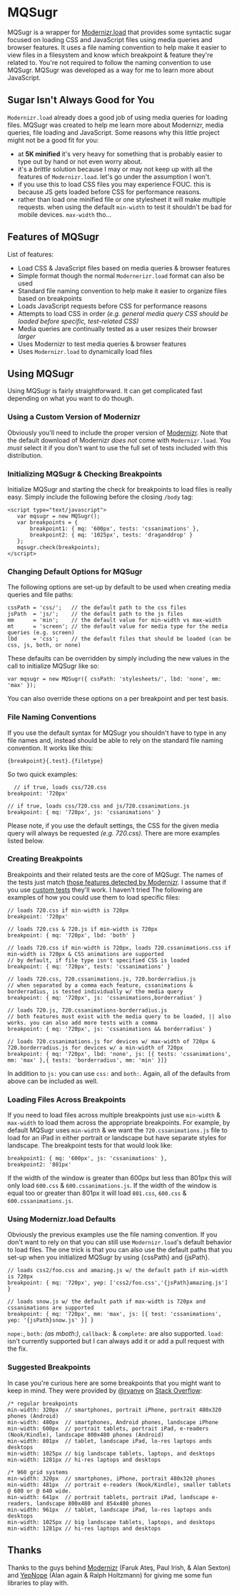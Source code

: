 # MQSugr #

MQSugr is a wrapper for [Modernizr.load](http://www.modernizr.com/docs/#load) that provides some syntactic sugar focused on loading CSS and JavaScript files using media queries
and browser features. It uses a file naming convention to help make it easier to view files in a filesystem and know which breakpoint & 
feature they're related to. You're not required to follow the naming convention to use MQSugr. MQSugr was developed as a way for me to learn more
about JavaScript.

## Sugar Isn't Always Good for You ##

`Modernizr.load` already does a good job of using media queries for loading files. MQSugr was created to help me
learn more about Modernizr, media queries, file loading and JavaScript. Some reasons why this little project
might not be a good fit for you:

* at **5K minified** it's very heavy for something that is probably easier to type out by hand or not even worry about.
* it's a _brittle_ solution because I may or may not keep up with all the features of `Modernizr.load`. let's go under the assumption I won't.
* if you use this to load CSS files you may experience FOUC. this is because JS gets loaded before CSS for performance reasons.
* rather than load one minified file or one stylesheet it will make multiple requests. when using the default `min-width` to test it shouldn't be bad for mobile devices. `max-width` tho...

## Features of MQSugr ##

List of features:

* Load CSS & JavaScript files based on media queries & browser features
* Simple format though the normal `Modernerizr.load` format can also be used
* Standard file naming convention to help make it easier to organize files based on breakpoints
* Loads JavaScript requests before CSS for performance reasons
* Attempts to load CSS in order _(e.g. general media query CSS should be loaded before specific, test-related CSS)_
* Media queries are continually tested as a user resizes their browser _larger_
* Uses Modernizr to test media queries & browser features
* Uses `Modernizr.load` to dynamically load files

## Using MQSugr ##

Using MQSugr is fairly straightforward. It can get complicated fast depending on what you want to do though.

### Using a Custom Version of Modernizr ###

Obviously you'll need to include the proper version of [Modernizr](http://www.modernizr.com/download/). Note
that the default download of Modernizr _does not_ come with `Modernizr.load`. You _must_ select it 
if you don't want to use the full set of tests included with this distribution.

### Initializing MQSugr & Checking Breakpoints ###

Initialize MQSugr and starting the check for breakpoints to load files is really easy. Simply include the 
following before the closing `/body` tag:

    <script type="text/javascript">
       var mqsugr = new MQSugr();			
       var breakpoints = { 
           breakpoint1: { mq: '600px', tests: 'cssanimations' },
           breakpoint2: { mq: '1025px', tests: 'draganddrop' }
       };
       mqsugr.check(breakpoints);
    </script>

### Changing Default Options for MQSugr ###

The following options are set-up by default to be used when creating media queries and file paths:

    cssPath	= 'css/';   // the default path to the css files
    jsPath  = 'js/';    // the default path to the js files
    mm      = 'min';    // the default value for min-width vs max-width
    mt      = 'screen'; // the default value for media type for the media queries (e.g. screen)
    lbd     = 'css';    // the default files that should be loaded (can be css, js, both, or none)

These defaults can be overridden by simply including the new values in the call to initialize MQSugr like so:

    var mqsugr = new MQSugr({ cssPath: 'stylesheets/', lbd: 'none', mm: 'max' });

You can also override these options on a per breakpoint and per test basis.

### File Naming Conventions ###

If you use the default syntax for MQSugr you shouldn't have to type in any file names and, instead should be able to
rely on the standard file naming convention. It works like this:

    {breakpoint}{.test}.{filetype}

So two quick examples:

	  // if true, loads css/720.css
    breakpoint: '720px'

    // if true, loads css/720.css and js/720.cssanimations.js
    breakpoint: { mq: '720px', js: 'cssanimations' }

Please note, if you use the default settings, the CSS for the given media query will always be requested _(e.g. 720.css)_. There
are more examples listed below.

### Creating Breakpoints ###

Breakpoints and their related tests are the core of MQSugr. The names of the tests just match [those features detected by Modernizr](http://www.modernizr.com/docs/#s2). 
I assume that if you use [custom tests](http://www.modernizr.com/docs/#addtest) they'll work. I haven't tried The following are examples of how you could use them to load specific files:

    // loads 720.css if min-width is 720px
    breakpoint: '720px' 

    // loads 720.css & 720.js if min-width is 720px
    breakpoint: { mq: '720px', lbd: 'both' }

    // loads 720.css if min-width is 720px, loads 720.cssanimations.css if min-width is 720px & CSS animations are supported
    // by default, if file type isn't specified CSS is loaded
    breakpoint: { mq: '720px', tests: 'cssanimations' }
		
    // loads 720.css, 720.cssanimations.js, 720.borderradius.js
    // when separated by a comma each feature, cssanimations & borderradius, is tested individually w/ the media query
    breakpoint: { mq: '720px', js: 'cssanimations,borderradius' }
		
    // loads 720.js, 720.cssanimations-borderradius.js
    // both features must exist with the media query to be loaded, || also works. you can also add more tests with a comma
    breakpoint: { mq: '720px', js: 'cssanimations && borderradius' }
		
    // loads 720.cssanimations.js for devices w/ max-width of 720px	& 720.borderradius.js for devices w/ a min-width of 720px			
    breakpoint: { mq: '720px', lbd: 'none', js: [{ tests: 'cssanimations', mm: 'max' },{ tests: 'borderradius', mm: 'min' }]} 

In addition to `js:` you can use `css:` and `both:`. Again, all of the defaults from above can be included as well.

### Loading Files Across Breakpoints ###

If you need to load files across multiple breakpoints just use `min-width` & `max-width` to load them
across the appropriate breakpoints. For example, by default MQSugr uses `min-width` & we want the
`720.cssanimations.js` file to load for an iPad in either portrait or landscape but have separate styles for landscape. The breakpoint tests for that
would look like:

    breakpoint1: { mq: '600px', js: 'cssanimations' },
    breakpoint2: '801px'

If the width of the window is greater than 600px but less than 801px this will only load `600.css` & `600.cssanimations.js`. 
If the width of the window is equal too or greater than 801px it will load `801.css`, `600.css` & `600.cssanimations.js`.

### Using Modernizr.load Defaults ###
		
Obviously the previous examples use the file naming convention. If you don't want to rely on that you 
can still use `Modernizr.load`'s default behavior to load files. The one trick is that you can also
use the default paths that you set-up when you initialized MQSugr by using {cssPath} and {jsPath}.

    // loads css2/foo.css and amazing.js w/ the default path if min-width is 720px
    breakpoint: { mq: '720px', yep: ['css2/foo.css','{jsPath}amazing.js'] }

    // loads snow.js w/ the default path if max-width is 720px and cssanimations are supported
    breakpoint: { mq: '720px', mm: 'max', js: [{ test: 'cssanimations', yep: '{jsPath}snow.js' }] }

`nope:`, `both:` _(as mboth:)_, `callback:` & `complete:` are also supported. `load:` isn't currently supported but I can always add it
or add a pull request with the fix.

### Suggested Breakpoints ###

In case you're curious here are some breakpoints that you might want to keep in mind. They were
provided by [@ryanve](http://stackoverflow.com/users/770127/ryanve) on [Stack Overflow](http://stackoverflow.com/a/7354648):

    /* regular breakpoints
    min-width: 320px  // smartphones, portrait iPhone, portrait 480x320 phones (Android)
    min-width: 480px  // smartphones, Android phones, landscape iPhone
    min-width: 600px  // portrait tablets, portrait iPad, e-readers (Nook/Kindle), landscape 800x480 phones (Android)
    min-width: 801px  // tablet, landscape iPad, lo-res laptops ands desktops
    min-width: 1025px // big landscape tablets, laptops, and desktops
    min-width: 1281px // hi-res laptops and desktops

    /* 960 grid systems
    min-width: 320px  // smartphones, iPhone, portrait 480x320 phones
    min-width: 481px  // portrait e-readers (Nook/Kindle), smaller tablets @ 600 or @ 640 wide.
    min-width: 641px  // portrait tablets, portrait iPad, landscape e-readers, landscape 800x480 and 854x480 phones
    min-width: 961px  // tablet, landscape iPad, lo-res laptops ands desktops
    min-width: 1025px // big landscape tablets, laptops, and desktops
    min-width: 1281px // hi-res laptops and desktops

## Thanks ##

Thanks to the guys behind [Modernizr](http://www.modernizr.com/) (Faruk Ateş, Paul Irish, & Alan Sexton) and [YepNope](http://yepnopejs.com/) (Alan again & Ralph Holtzmann) for giving me some fun libraries to play with. 
